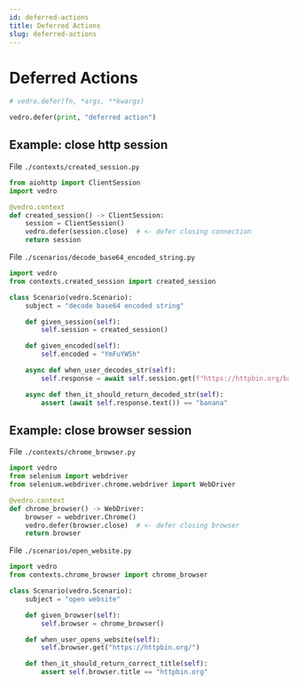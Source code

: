 ```yaml
---
id: deferred-actions
title: Deferred Actions
slug: deferred-actions
---
```

# Deferred Actions

```python
# vedro.defer(fn, *args, **kwargs)

vedro.defer(print, "deferred action")
```

## Example: close http session

File `./contexts/created_session.py`

```python
from aiohttp import ClientSession
import vedro

@vedro.context
def created_session() -> ClientSession:
    session = ClientSession()
    vedro.defer(session.close)  # <- defer closing connection
    return session
```

File `./scenarios/decode_base64_encoded_string.py`

```python
import vedro
from contexts.created_session import created_session

class Scenario(vedro.Scenario):
    subject = "decode base64 encoded string"

    def given_session(self):
        self.session = created_session()

    def given_encoded(self):
        self.encoded = "YmFuYW5h"

    async def when_user_decodes_str(self):
        self.response = await self.session.get(f"https://httpbin.org/base64/{self.encoded}")

    async def then_it_should_return_decoded_str(self):
        assert (await self.response.text()) == "banana"
```

## Example: close browser session

File `./contexts/chrome_browser.py`

```python
import vedro
from selenium import webdriver
from selenium.webdriver.chrome.webdriver import WebDriver

@vedro.context
def chrome_browser() -> WebDriver:
    browser = webdriver.Chrome()
    vedro.defer(browser.close)  # <- defer closing browser
    return browser
```

File `./scenarios/open_website.py`

```python
import vedro
from contexts.chrome_browser import chrome_browser

class Scenario(vedro.Scenario):
    subject = "open website"

    def given_browser(self):
        self.browser = chrome_browser()

    def when_user_opens_website(self):
        self.browser.get("https://httpbin.org/")

    def then_it_should_return_correct_title(self):
        assert self.browser.title == "httpbin.org"
```
